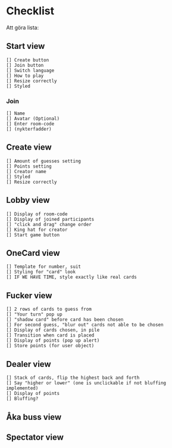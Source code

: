 # Checklist

Att göra lista:

## Start view

    [] Create button
    [] Join button
    [] Switch language
    [] How to play
    [] Resize correctly
    [] Styled

### Join

    [] Name
    [] Avatar (Optional)
    [] Enter room-code
    [] (nykterfadder)

## Create view

    [] Amount of guesses setting
    [] Points setting
    [] Creator name
    [] Styled
    [] Resize correctly

## Lobby view

    [] Display of room-code
    [] Display of joined participants
    [] "click and drag" change order
    [] King hat for creator
    [] Start game button

## OneCard view

    [] Template for number, suit
    [] Styling for "card" look
    [] IF WE HAVE TIME, style exactly like real cards

## Fucker view

    [] 2 rows of cards to guess from
    [] "Your turn" pop up
    [] "shadow card" before card has been chosen
    [] For second guess, "blur out" cards not able to be chosen
    [] Display of cards chosen, in pile
    [] Transition when card is placed
    [] Display of points (pop up alert)
    [] Store points (for user object)

## Dealer view

    [] Stack of cards, flip the highest back and forth
    [] Say "higher or lower" (one is unclickable if not bluffing implemented)
    [] Display of points
    [] Bluffing?

## Åka buss view

## Spectator view
